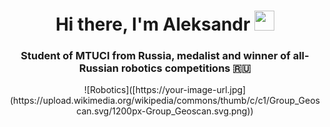 
<h1 align="center">Hi there, I'm Aleksandr</a> 
<img src="https://github.com/blackcater/blackcater/raw/main/images/Hi.gif" height="32"/></h1>
<h3 align="center">Student of MTUCI from Russia, medalist and winner of all-Russian robotics competitions 🇷🇺</h3>
<div align="center">
  ![Robotics]([https://your-image-url.jpg](https://upload.wikimedia.org/wikipedia/commons/thumb/c/c1/Group_Geoscan.svg/1200px-Group_Geoscan.svg.png))
</div>
<!--
**ekimenkov33/ekimenkov33** is a ✨ _special_ ✨ repository because its `README.md` (this file) appears on your GitHub profile.

Here are some ideas to get you started:

- 🔭 I’m currently working on ...
- 🌱 I’m currently learning ...
- 👯 I’m looking to collaborate on ...
- 🤔 I’m looking for help with ...
- 💬 Ask me about ...
- 📫 How to reach me: ...
- 😄 Pronouns: ...
- ⚡ Fun fact: ...
-->
